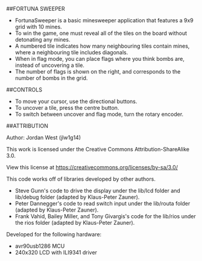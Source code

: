 ##FORTUNA SWEEPER
* FortunaSweeper is a basic minesweeper application that features a 9x9 grid with 10 mines.
* To win the game, one must reveal all of the tiles on the board without detonating any mines.
* A numbered tile indicates how many neighbouring tiles contain mines, where a neighbouring tile includes diagonals.
* When in flag mode, you can place flags where you think bombs are, instead of uncovering a tile.
* The number of flags is shown on the right, and corresponds to the number of bombs in the grid.

##CONTROLS
* To move your cursor, use the directional buttons.
* To uncover a tile, press the centre button.
* To switch between uncover and flag mode, turn the rotary encoder.

##ATTRIBUTION

Author: Jordan West (jlw1g14)

This work is licensed under the Creative Commons Attribution-ShareAlike 3.0.

View this license at https://creativecommons.org/licenses/by-sa/3.0/

This code works off of libraries developed by other authors.
* Steve Gunn's code to drive the display under the lib/lcd folder and lib/debug folder (adapted by Klaus-Peter Zauner).
* Peter Dannegger's code to read switch input under the lib/routa folder (adapted by Klaus-Peter Zauner).
* Frank Vahid, Bailey Miller, and Tony Givargis's code for the lib/rios under the rios folder (adapted by Klaus-Peter Zauner).

Developed for the following hardware:
* avr90usb1286 MCU
* 240x320 LCD with ILI9341 driver
